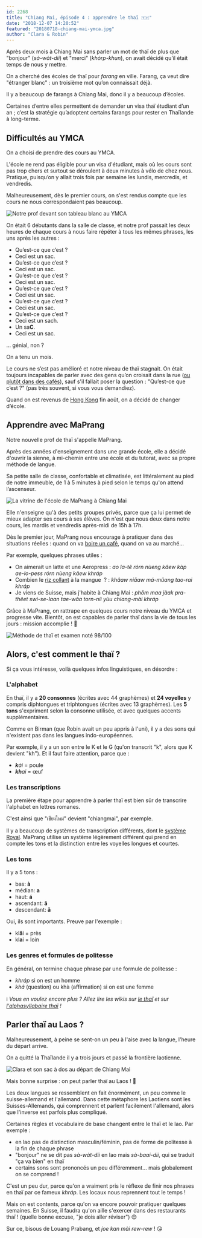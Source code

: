 ```yaml
---
id: 2268
title: "Chiang Mai, épisode 4 : apprendre le thaï 🇹🇭"
date: "2018-12-07 14:20:52"
featured: "20180718-chiang-mai-ymca.jpg"
author: "Clara & Robin"
---
```


Après deux mois à Chiang Mai sans parler un mot de thaï de plus que "bonjour"
(_sà-wàt-dii_) et "merci" (_khòrp-khun_), on avait décidé qu’il était temps de
nous y mettre.

On a cherché des écoles de thaï pour _farang_ en ville. Farang, ça veut dire
"étranger blanc" : un troisième mot qu’on connaissait déjà.

Il y a beaucoup de farangs à Chiang Mai, donc il y a beaucoup d’écoles.

Certaines d’entre elles permettent de demander un visa thaï étudiant d’un an ;
c’est la stratégie qu’adoptent certains farangs pour rester en Thaïlande à
long-terme.

## Difficultés au YMCA

On a choisi de prendre des cours au YMCA.

L'école ne rend pas éligible pour un visa d'étudiant, mais où les cours sont pas
trop chers et surtout se déroulent à deux minutes à vélo de chez nous. Pratique,
puisqu’on y allait trois fois par semaine les lundis, mercredis, et vendredis.

Malheureusement, dès le premier cours, on s'est rendus compte que les cours ne
nous correspondaient pas beaucoup.

![Notre prof devant son tableau blanc au YMCA](20180718-chiang-mai-ymca.jpg "Pratique de la prononciation au YMCA")

On était 6 débutants dans la salle de classe, et notre prof passait les deux
heures de chaque cours à nous faire répéter à tous les mêmes phrases, les uns
après les autres :

- Qu’est-ce que c’est ?
- Ceci est un sac.
- Qu’est-ce que c’est ?
- Ceci est un sac.
- Qu’est-ce que c’est ?
- Ceci est un sac.
- Qu’est-ce que c’est ?
- Ceci est un sac.
- Qu’est-ce que c’est ?
- Ceci est un sac.
- Qu’est-ce que c’est ?
- Ceci est un sach.
- Un sa**C**.
- Ceci est un sac.

... génial, non ?

On a tenu un mois.

Le cours ne s’est pas amélioré et notre niveau de thaï stagnait. On était
toujours incapables de parler avec des gens qu’on croisait dans la rue
([ou plutôt dans des cafés](https://eaudepoisson.com/2018/11/29/chiang-mai-episode-2-le-cafe/)),
sauf s'il fallait poser la question : "Qu’est-ce que c’est ?" (pas très souvent,
si vous vous demandiez).

Quand on est revenus de
[Hong Kong](https://eaudepoisson.com/2018/08/22/au-detour-dune-ruelle-street-art-a-hong-kong/)
fin août, on a décidé de changer d’école.

## Apprendre avec MaPrang

Notre nouvelle prof de thaï s'appelle MaPrang.

Après des années d'enseignement dans une grande école, elle a décidé d'ouvrir la
sienne, à mi-chemin entre une école et du tutorat, avec sa propre méthode de
langue.

Sa petite salle de classe, confortable et climatisée, est littéralement au pied
de notre immeuble, de 1 à 5 minutes à pied selon le temps qu'on attend
l’ascenseur.

![La vitrine de l'école de MaPrang à Chiang Mai](20181203-chiang-mai-maprang-ecole.jpg "L'école de MaPrang")

Elle n'enseigne qu'à des petits groupes privés, parce que ça lui permet de mieux
adapter ses cours à ses élèves. On n'est que nous deux dans notre cours, les
mardis et vendredis après-midi de 15h à 17h.

Dès le premier jour, MaPrang nous encourage à pratiquer dans des situations
réelles : quand on va
[boire un café](https://eaudepoisson.com/2018/11/29/chiang-mai-episode-2-le-cafe/),
quand on va au marché...

Par exemple, quelques phrases utiles :

- On aimerait un latte et une Aeropress : _ao la-tê rórn nùeng kâew kàp
  ae-lo-pess rórn nùeng kâew khráp_
- Combien le [riz collant](https://fr.wikipedia.org/wiki/Riz_gluant) à la mangue
   ? : _khâaw niǎaw má-mûang tao-rai khráp_
- Je viens de Suisse, mais j'habite à Chiang Mai : _phǒm maa jàak pra-thêet
  swi-se-laan tae-wâa torn-níi yùu chiang-mài khráp_

Grâce à MaPrang, on rattrape en quelques cours notre niveau du YMCA et progresse
vite. Bientôt, on est capables de parler thaï dans la vie de tous les jours :
mission accomplie ! 💪

![Méthode de thaï et examen noté 98/100](20181129-chiang-mai-maprang-livre.jpg "Notre nouveau livre de thaï et un examen réussi 🎉 (facile)")

## Alors, c'est comment le thaï ?

Si ça vous intéresse, voilà quelques infos linguistiques, en désordre :

### L'alphabet

En thaï, il y a **20 consonnes** (écrites avec 44 graphèmes) et **24 voyelles**
y compris diphtongues et triphtongues (écrites avec 13 graphèmes). Les **5
tons** s'expriment selon la consonne utilisée, et avec quelques accents
supplémentaires.

Comme en Birman (que Robin avait un peu appris à l'uni), il y a des sons qui
n'existent pas dans les langues indo-européennes.

Par exemple, il y a un son entre le K et le G (qu'on transcrit "k", alors que K
devient "kh"). Et il faut faire attention, parce que :

- _**k**ài_ = poule
- _**kh**ai_ = œuf

### Les transcriptions

La première étape pour apprendre à parler thaï est bien sûr de transcrire
l'alphabet en lettres romanes.

C'est ainsi que "เชียงใหม่" devient "chiangmai", par exemple.

Il y a beaucoup de systèmes de transcription différents, dont le
[système Royal](https://en.wikipedia.org/wiki/Royal_Thai_General_System_of_Transcription).
MaPrang utilise un système légèrement différent qui prend en compte les tons et
la distinction entre les voyelles longues et courtes.

### Les tons

Il y a 5 tons :

- bas: **à**
- médian: **a**
- haut: **á**
- ascendant: **â**
- descendant: **ǎ**

Oui, ils sont importants. Preuve par l'exemple :

- kl**â**i = près
- kl**a**i = loin

### Les genres et formules de politesse

En général, on termine chaque phrase par une formule de politesse :

- _khráp_ si on est un homme
- _khá_ (question) ou khà (affirmation) si on est une femme

ℹ *Vous en voulez encore plus ? Allez lire les wikis sur
[le thaï](https://fr.wikipedia.org/wiki/Tha%C3%AF) et sur
[l'alphasyllabaire thaï](https://fr.wikipedia.org/wiki/Alphasyllabaire_tha%C3%AF)
!*

## Parler thaï au Laos ?

Malheureusement, à peine se sent-on un peu à l'aise avec la langue, l'heure du
départ arrive.

On a quitté la Thaïlande il y a trois jours et passé la frontière laotienne.

![Clara et son sac à dos au départ de Chiang Mai](20181203-chiang-mai-depart.jpg "Le départ (ceci est un sac)")

Mais bonne surprise : on peut parler thaï au Laos ! 🎉

Les deux langues se ressemblent en fait énormément, un peu comme le
suisse-allemand et l'allemand. Dans cette métaphore les Laotiens sont les
Suisses-Allemands, qui comprennent et parlent facilement l'allemand, alors que
l'inverse est parfois plus compliqué.

Certaines règles et vocabulaire de base changent entre le thaï et le lao. Par
exemple :

- en lao pas de distinction masculin/féminin, pas de forme de politesse à la fin
  de chaque phrase
- "bonjour" ne se dit pas _sà-wàt-dii_ en lao mais _sà-baai-dii_, qui se traduit
  "ça va bien" en thaï
- certains sons sont prononcés un peu différemment... mais globalement on se
  comprend !

C'est un peu dur, parce qu'on a vraiment pris le réflexe de finir nos phrases en
thaï par ce fameux _khráp_. Les locaux nous reprennent tout le temps !

Mais on est contents, parce qu'on va encore pouvoir pratiquer quelques semaines.
En Suisse, il faudra qu'on aille s'exercer dans des restaurants thaï ! (quelle
bonne excuse, "je dois aller réviser") 😊

Sur ce, bisous de Louang Prabang, et *joe kan mài rew-rew* ! 😘
